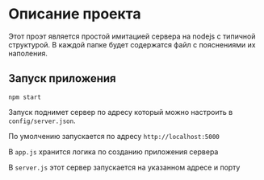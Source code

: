 # Описание проекта

Этот проэт является простой имитацией сервера на nodejs с типичной структурой.
В каждой папке будет содержатся файл с пояснениями их наполения.

## Запуск приложения

`npm start`

Запуск поднимет сервер по адресу который можно настроить в `config/server.json`.  

По умолчению запускается по адресу `http://localhost:5000`

В `app.js` хранится логика по созданию приложения сервера

В `server.js` этот сервер запускается на указанном адресе и порту 